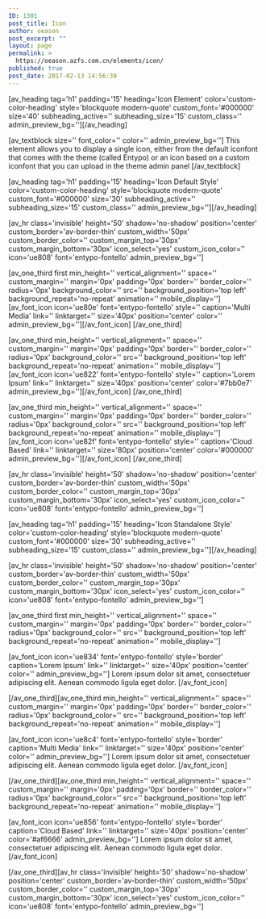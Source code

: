 ```yaml
---
ID: 1301
post_title: Icon
author: oeason
post_excerpt: ""
layout: page
permalink: >
  https://oeason.azfs.com.cn/elements/icon/
published: true
post_date: 2017-02-13 14:56:39
---
```

[av_heading tag='h1' padding='15' heading='Icon Element' color='custom-color-heading' style='blockquote modern-quote' custom_font='#000000' size='40' subheading_active='' subheading_size='15' custom_class='' admin_preview_bg=''][/av_heading]

[av_textblock size='' font_color='' color='' admin_preview_bg='']
This element allows you to display a single icon, either from the default iconfont that comes with the theme (called Entypo) or an icon based on a custom iconfont that you can upload in the theme admin panel
[/av_textblock]

[av_heading tag='h1' padding='15' heading='Icon Default Style' color='custom-color-heading' style='blockquote modern-quote' custom_font='#000000' size='30' subheading_active='' subheading_size='15' custom_class='' admin_preview_bg=''][/av_heading]

[av_hr class='invisible' height='50' shadow='no-shadow' position='center' custom_border='av-border-thin' custom_width='50px' custom_border_color='' custom_margin_top='30px' custom_margin_bottom='30px' icon_select='yes' custom_icon_color='' icon='ue808' font='entypo-fontello' admin_preview_bg='']

[av_one_third first min_height='' vertical_alignment='' space='' custom_margin='' margin='0px' padding='0px' border='' border_color='' radius='0px' background_color='' src='' background_position='top left' background_repeat='no-repeat' animation='' mobile_display='']
[av_font_icon icon='ue80e' font='entypo-fontello' style='' caption='Multi Media' link='' linktarget='' size='40px' position='center' color='' admin_preview_bg=''][/av_font_icon]
[/av_one_third]

[av_one_third min_height='' vertical_alignment='' space='' custom_margin='' margin='0px' padding='0px' border='' border_color='' radius='0px' background_color='' src='' background_position='top left' background_repeat='no-repeat' animation='' mobile_display='']
[av_font_icon icon='ue822' font='entypo-fontello' style='' caption='Lorem Ipsum' link='' linktarget='' size='40px' position='center' color='#7bb0e7' admin_preview_bg=''][/av_font_icon]
[/av_one_third]

[av_one_third min_height='' vertical_alignment='' space='' custom_margin='' margin='0px' padding='0px' border='' border_color='' radius='0px' background_color='' src='' background_position='top left' background_repeat='no-repeat' animation='' mobile_display='']
[av_font_icon icon='ue82f' font='entypo-fontello' style='' caption='Cloud Based' link='' linktarget='' size='80px' position='center' color='#000000' admin_preview_bg=''][/av_font_icon]
[/av_one_third]

[av_hr class='invisible' height='50' shadow='no-shadow' position='center' custom_border='av-border-thin' custom_width='50px' custom_border_color='' custom_margin_top='30px' custom_margin_bottom='30px' icon_select='yes' custom_icon_color='' icon='ue808' font='entypo-fontello' admin_preview_bg='']

[av_heading tag='h1' padding='15' heading='Icon Standalone Style' color='custom-color-heading' style='blockquote modern-quote' custom_font='#000000' size='30' subheading_active='' subheading_size='15' custom_class='' admin_preview_bg=''][/av_heading]

[av_hr class='invisible' height='50' shadow='no-shadow' position='center' custom_border='av-border-thin' custom_width='50px' custom_border_color='' custom_margin_top='30px' custom_margin_bottom='30px' icon_select='yes' custom_icon_color='' icon='ue808' font='entypo-fontello' admin_preview_bg='']

[av_one_third first min_height='' vertical_alignment='' space='' custom_margin='' margin='0px' padding='0px' border='' border_color='' radius='0px' background_color='' src='' background_position='top left' background_repeat='no-repeat' animation='' mobile_display='']

[av_font_icon icon='ue834' font='entypo-fontello' style='border' caption='Lorem Ipsum' link='' linktarget='' size='40px' position='center' color='' admin_preview_bg='']
Lorem ipsum dolor sit amet, consectetuer adipiscing elit. Aenean commodo ligula eget dolor.
[/av_font_icon]

[/av_one_third][av_one_third min_height='' vertical_alignment='' space='' custom_margin='' margin='0px' padding='0px' border='' border_color='' radius='0px' background_color='' src='' background_position='top left' background_repeat='no-repeat' animation='' mobile_display='']

[av_font_icon icon='ue8c4' font='entypo-fontello' style='border' caption='Multi Media' link='' linktarget='' size='40px' position='center' color='' admin_preview_bg='']
Lorem ipsum dolor sit amet, consectetuer adipiscing elit. Aenean commodo ligula eget dolor.
[/av_font_icon]

[/av_one_third][av_one_third min_height='' vertical_alignment='' space='' custom_margin='' margin='0px' padding='0px' border='' border_color='' radius='0px' background_color='' src='' background_position='top left' background_repeat='no-repeat' animation='' mobile_display='']

[av_font_icon icon='ue856' font='entypo-fontello' style='border' caption='Cloud Based' link='' linktarget='' size='40px' position='center' color='#af6666' admin_preview_bg='']
Lorem ipsum dolor sit amet, consectetuer adipiscing elit. Aenean commodo ligula eget dolor.
[/av_font_icon]

[/av_one_third][av_hr class='invisible' height='50' shadow='no-shadow' position='center' custom_border='av-border-thin' custom_width='50px' custom_border_color='' custom_margin_top='30px' custom_margin_bottom='30px' icon_select='yes' custom_icon_color='' icon='ue808' font='entypo-fontello' admin_preview_bg='']